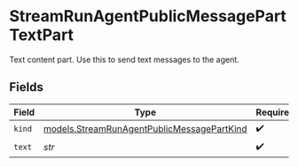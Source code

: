 # StreamRunAgentPublicMessagePartTextPart

Text content part. Use this to send text messages to the agent.


## Fields

| Field                                                                                          | Type                                                                                           | Required                                                                                       | Description                                                                                    |
| ---------------------------------------------------------------------------------------------- | ---------------------------------------------------------------------------------------------- | ---------------------------------------------------------------------------------------------- | ---------------------------------------------------------------------------------------------- |
| `kind`                                                                                         | [models.StreamRunAgentPublicMessagePartKind](../models/streamrunagentpublicmessagepartkind.md) | :heavy_check_mark:                                                                             | N/A                                                                                            |
| `text`                                                                                         | *str*                                                                                          | :heavy_check_mark:                                                                             | N/A                                                                                            |